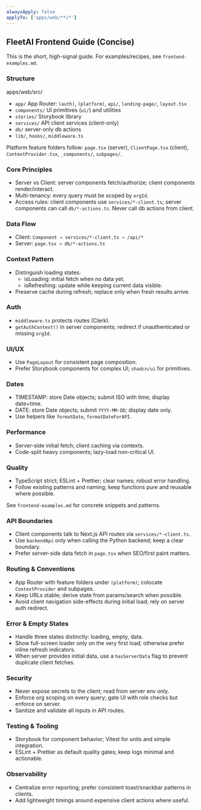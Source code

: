 ```yaml
---
alwaysApply: false
applyTo: ['apps/web/**/*']
---
```


## FleetAI Frontend Guide (Concise)

This is the short, high-signal guide. For examples/recipes, see `frontend-examples.md`.

### Structure

apps/web/src/

- `app/` App Router: `(auth)`, `(platform)`, `api/`, `landing-page/`, `layout.tsx`
- `components/` UI primitives (`ui/`) and utilities
- `stories/` Storybook library
- `services/` API client services (client-only)
- `db/` server-only db actions
- `lib/`, `hooks/`, `middleware.ts`

Platform feature folders follow: `page.tsx` (server), `ClientPage.tsx` (client), `ContextProvider.tsx`, `_components/`, `subpages/`.

### Core Principles

- Server vs Client: server components fetch/authorize; client components render/interact.
- Multi-tenancy: every query must be scoped by `orgId`.
- Access rules: client components use `services/*-client.ts`; server components can call `db/*-actions.ts`. Never call db actions from client.

### Data Flow

- Client: `Component → services/*-client.ts → /api/*`
- Server: `page.tsx → db/*-actions.ts`

### Context Pattern

- Distinguish loading states:
  - isLoading: initial fetch when no data yet.
  - isRefreshing: update while keeping current data visible.
- Preserve cache during refresh; replace only when fresh results arrive.

### Auth

- `middleware.ts` protects routes (Clerk).
- `getAuthContext()` in server components; redirect if unauthenticated or missing `orgId`.

### UI/UX

- Use `PageLayout` for consistent page composition.
- Prefer Storybook components for complex UI; `shadcn/ui` for primitives.

### Dates

- TIMESTAMP: store Date objects; submit ISO with time; display date+time.
- DATE: store Date objects; submit `YYYY-MM-DD`; display date only.
- Use helpers like `formatDate`, `formatDateForAPI`.

### Performance

- Server-side initial fetch; client caching via contexts.
- Code-split heavy components; lazy-load non-critical UI.

### Quality

- TypeScript strict; ESLint + Prettier; clear names; robust error handling.
- Follow existing patterns and naming; keep functions pure and reusable where possible.

See `frontend-examples.md` for concrete snippets and patterns.

### API Boundaries

- Client components talk to Next.js API routes via `services/*-client.ts`.
- Use `backendApi` only when calling the Python backend; keep a clear boundary.
- Prefer server-side data fetch in `page.tsx` when SEO/first paint matters.

### Routing & Conventions

- App Router with feature folders under `(platform)`; colocate `ContextProvider` and subpages.
- Keep URLs stable; derive state from params/search when possible.
- Avoid client navigation side-effects during initial load; rely on server auth redirect.

### Error & Empty States

- Handle three states distinctly: loading, empty, data.
- Show full-screen loader only on the very first load; otherwise prefer inline refresh indicators.
- When server provides initial data, use a `hasServerData` flag to prevent duplicate client fetches.

### Security

- Never expose secrets to the client; read from server env only.
- Enforce org scoping on every query; gate UI with role checks but enforce on server.
- Sanitize and validate all inputs in API routes.

### Testing & Tooling

- Storybook for component behavior; Vitest for units and simple integration.
- ESLint + Prettier as default quality gates; keep logs minimal and actionable.

### Observability

- Centralize error reporting; prefer consistent toast/snackbar patterns in clients.
- Add lightweight timings around expensive client actions where useful.
